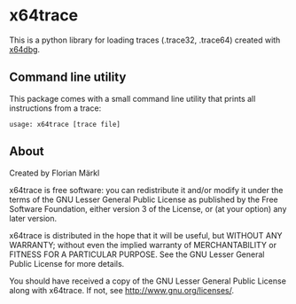 
# x64trace

This is a python library for loading traces (.trace32, .trace64) created with [x64dbg](https://x64dbg.com).

## Command line utility

This package comes with a small command line utility that prints all instructions from a trace:

```
usage: x64trace [trace file]
```

## About

Created by Florian Märkl

x64trace is free software: you can redistribute it and/or modify
it under the terms of the GNU Lesser General Public License as published by
the Free Software Foundation, either version 3 of the License, or
(at your option) any later version.

x64trace is distributed in the hope that it will be useful,
but WITHOUT ANY WARRANTY; without even the implied warranty of
MERCHANTABILITY or FITNESS FOR A PARTICULAR PURPOSE.  See the
GNU Lesser General Public License for more details.

You should have received a copy of the GNU Lesser General Public License
along with x64trace.  If not, see <http://www.gnu.org/licenses/>.

